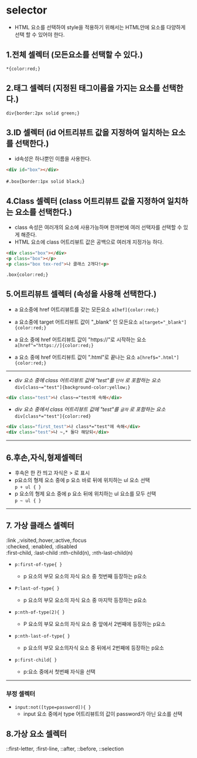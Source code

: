 # selector
- HTML 요소를 선택하여 style을 적용하기 위해서는 HTML안에 요소를 다양하게 선택 할 수 있어야 한다.
## 1.전체 셀렉터 (모든요소를 선택할 수 있다.)
`*{color:red;}`

## 2.태그 셀렉터 (지정된 태그이름을 가지는 요소를 선택한다.)
`div{border:2px solid green;}`

## 3.ID 셀렉터 (id 어트리뷰트 값을 지정하여 일치하는 요소를 선택한다.)
- id속성은 하나뿐인 이름을 사용한다.  
``` html
<div id="box"></div>
```
`#.box{border:1px solid black;`}
## 4.Class 셀렉터 (class  어트리뷰트 값을 지정하여 일치하는 요소를 선택한다.)
- class 속성은 여러개의 요소에 사용가능하며 한꺼번에 여러 선택자를 선택할 수 있게 해준다. 
- HTML 요소에 class 어트리뷰트 값은 공백으로 여러개 지정가능 하다.
``` html
<div class="box"></div>
<p class="box"></p>
<p class="box tex-red">나 클래스 2개다!<p>
```
`.box{color:red;}`

## 5.어트리뷰트 셀렉터 (속성을 사용해 선택한다.)
- a 요소중에 href 어트리뷰트를 갖는 모든요소
`a[hef]{color:red;}`

-  a 요소중에  target 어트리뷰트 값이 "_blank" 인 모든요소
`a[target="_blank"]{color:red;}`

- a 요소 중에 href 어트리뷰트 값이 "https://"로 시작하는 요소
`a[href^="https://]{color:red;}`

- a 요소 중에 href 어트리뷰트 값이 ".html"로 끝나는 요소
`a[href$=".html"]{color:red;}`

----
- *div 요소 중에 class 어트리뷰트 값에 "test"를 `단어` 로 포함하는 요소*
`div[class~="test"]{background-color:yellow;}`
```html
<div class="test">나 class~="test에 속해</div>
```

- *div 요소 중에서 class 어트리뷰트 값에 "test"를 `글자` 로 포함하는 요소*
`div[class*="test"]{color:red}`
```html
<div class="first_test">나 class*="test"에 속해</div>
<div class="test">나 ~,* 둘다 해당되</div>
```
---
## 6.후손,자식,형제셀렉터
- 후속은 한 칸 띄고 자식은 > 로 표시
- p요소의 형제 요소 중에 p 요소 바로 뒤에 위치하는 ul 요소 선택  
`p + ul { } `
- p 요소의 형제 요소 중에 p 요소 뒤에 위치하는 ul 요소를 모두 선택  
`p ~ ul { }`
---
## 7. 가상 클래스 셀렉터
:link ,:visited,:hover,:active,:focus  
:checked, :enabled, :disabled  
:first-child, :last-child
:nth-child(n), :nth-last-child(n)
- `p:first-of-type{ }`
  - p 요소의 부모 요소의 자식 요소 중 첫번째 등장하는 p요소

- `P:last-of-type{ }`
   - p 요소의 부모 요소의 자식 요소 중 마지막 등장하는 p요소

- `p:nth-of-type(2){ }`  
  - P 요소의 부모 요소의 자식 요소 중 앞에서 2번째에 등장하는 p요소

- `p:nth-last-of-type{ }`
  - p 요소의 부모 요소의자식 요소 중 뒤에서 2번째에 등장하는 p요소  

- `p:first-child{ }` 
  - p:요소 중에서 첫번째 자식을 선택

---
### 부정 셀렉터
- `input:not([type=password]){ }`
    - input 요소 중에서 type 어트리뷰트의 값이 password가 아닌 요소를 선택
## 8.가상 요소 셀렉터
::first-letter, :first-line, ::after, ::before, ::selection   


